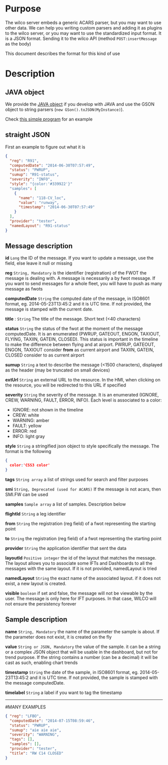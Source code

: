 # Purpose

The wilco server embeds a generic ACARS parser, but you may want to use other data. We can help you writing custom parsers and adding it as plugins to the wilco server, or you may want to use the standardized input format. It is a JSON format. Sending it to the wilco API (method `POST:insertMessage` as the body)

This document describes the format for this kind of use

# Description
## JAVA object
We provide the [JAVA object](https://github.com/flightwatching/wilco-api/blob/master/java/com/fw/wilco/api/InputMessageV3IO.java) if you develop with JAVA and use the GSON object to string parsers (`new GSon().toJSON(MyInstance)`).

Check [this simple program](https://github.com/flightwatching/wilco-api/blob/master/java/com/fw/wilco/api/examples/InsertMessage.java) for an example

## straight JSON

First an example to figure out what it is
```json
{
  "reg": "R91",
  "computedDate": "2014-06-30T07:57:49",
  "status": "PWRUP",
  "sumup": "R91-status",
  "severity": "INFO",
  "style": "{color:'#339922'}"
  "samples": [
    {
      "name": "118-CV_loc",
      "value": "runway",
      "timestamp": "2014-06-30T07:57:49"
    }
  ],
  "provider": "tester",
  "namedLayout": "R91-status"
}
```
## Message description

**id** `Long` the ID of the message. If you want to update a message, use the field, else leave it null or missing

**reg** `String, Mandatory` is the identifier (registration) of the FWOT the message is dealing with. A message is necessarily a by fwot message. If you want to send messages for a whole fleet, you will have to push as many message as fwots


**computedDate** `String` the computed date of the message, in ISO8601 format, eg. 2014-05-23T13:45:2 and it is UTC time. If not provided, the message is stamped with the current date.

**title** : `String` The title of the message. Short text (<40 characters)

**status** `String` the status of the fwot at the moment of the message computedDate. It is an enumerated (PWRUP, GATEOUT, ENGON, TAXIOUT, FLYING, TAXIIN, GATEIN, CLOSED). This status is important in the timeline to make the difference between flying and at airport. PWRUP, GATEOUT, ENGON, TAXIOUT consider **from** as current airport and  TAXIIN, GATEIN, CLOSED consider to as current airport

**sumup** `String` a text to describe the message (<1500 characters), displayed as the header (may be truncated on small devices)

**extUrl** `String` an external URL to the resource. In the HMI, when clicking on the resource, you will be redirected to this URL if specified

**severity** `String` the severity of the message. It is an enumerated (IGNORE, CREW, WARNING, FAULT, ERROR, INFO). Each level is associated to a color:
* IGNORE: not shown in the timeline
* CREW: white
* WARNING: amber
* FAULT: yellow
* ERROR: red
* INFO: light gray


**style** `String` a stringified json object to style specifically the message. The format is the following
```json
{
  color:'CSS3 color'
}
```

**tags** `String array` a list of strings used for search and filter purposes

**smi** `String, Deprecated (used for ACARS)` If the message is not acars, then SMI.FW can be used

**samples** `Sample array` a list of samples. Description below

**flightId** `String` a leg identifier

**from** `String` the registration (reg field) of a fwot representing the starting point

**to** `String` the registration (reg field) of a fwot representing the starting point

**provider** `String` the application identifier that sent the data

**layoutId** `Positive integer` the id of the layout that matches the message. The layout allows you to associate some IFTs and Dashboards to all the messages with the same layout. If it is not provided, namedLayout is tried

**namedLayout** `String` the exact name of the associated layout. if it does not exist, a new layout is created.

**visible** `boolean` if set and false, the message will not be viewable by the user. The message is only here for IFT purposes. In that case, WILCO will not ensure the persistency forever


## Sample description

**name** `String, Mandatory` the name of the parameter the sample is about. If the parameter does not exist, it is created on the fly

**value** `String or JSON, Mandatory` the value of the sample. it can be a string or a complex JSON object that will be usable in the dashboard, but not for trend purpose. If the string contains a number (can be a decimal) it will be cast as such, enabling chart trends

**timestamp**  `String` the date of the sample, in ISO8601 format, eg. 2014-05-23T13:45:2 and it is UTC time.
 If not provided, the sample is stamped with the message computedDate.

**timelabel** `String` a label if you want to tag the timestamp

---
#MANY EXAMPLES

```json
{ "reg": "LFBO",
  "computedDate": "2014-07-15T08:59:46",
  "status": "PWRUP",
  "sumup": "aie aie aie",
  "severity": "WARNING",
  "tags": [],
  "samples": [],
  "provider": "tester",
  "title": "RW C14 CLOSED"
}
```
